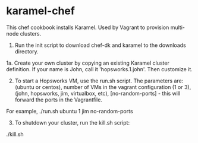 # karamel-chef
This chef cookbook installs Karamel. Used by Vagrant to provision multi-node clusters.



1. Run the init script to download chef-dk and karamel to the downloads directory.

1a. Create your own cluster by copying an existing Karamel cluster definition. If your name is John, call it 'hopsworks.1.john'. Then customize it. 

2. To start a Hopsworks VM, use the run.sh script. The parameters are: <operating sys>(ubuntu or centos), number of VMs in the vagrant configuration (1 or 3),  <cluster-postfix-name> (john, hopsworks, jim, virtualbox, etc), [no-random-ports]  - this will forward the ports in the Vagrantfile.

For example,
./run.sh ubuntu 1 jim no-random-ports

3. To shutdown your cluster, run the kill.sh script:

./kill.sh 

